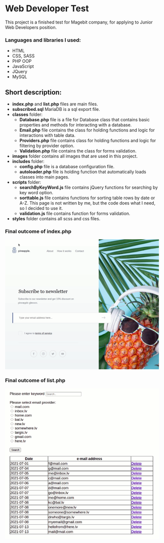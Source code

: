 # Web Developer Test 

This project is a finished test for Magebit company, for applying to Junior Web Developers position.

### Languages and libraries  I used:

* HTML
* CSS, SASS
* PHP OOP
* JavaScript
* JQuery
* MySQL

## Short description:

* **index.php** and **list.php** files are main files.
* **subscribed.sql** MariaDB is a sql export file.
* **classes** folder:
  * **Database.php** file is a file for Database class that contains basic properties and methods for interacting with a database.
  * **Email.php** file contains the class for holding functions and logic for interactions with table data.
  * **Providers.php** file contains class for holding functions and logic for filtering by provider option.
  * **Validation.php** file contains the class for forms validation.
* **images** folder contains all images that are used in this project.  
* **includes** folder:
    * **config.php** file is a database configuration file.
  * **autoloader.php** file is holding function that automatically loads classes into main pages.
* **scripts** folder: 
  * **searchByKeyWord.js** file contains jQuery functions for searching by key word option.
  * **sorttable.js** file contains functions for sorting table rows by date or A-Z. This page is not written by me, but the code does what I need, so I decided to use it.
  * **validation.js** file contains function for forms validation.
* **styles** folder contains all scss and css files.

### Final outcome of index.php
![Alt Text](readmegifs/pleaseSubscribe.gif)
### Final outcome of list.php
![Alt Text](readmegifs/emailList.gif)